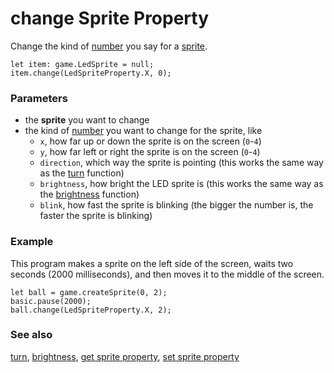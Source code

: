 # change Sprite Property

Change the kind of [number](/types/number) you say for a [sprite](/reference/game/create-sprite).

```sig
let item: game.LedSprite = null;
item.change(LedSpriteProperty.X, 0);
```

### Parameters

* the **sprite** you want to change
* the kind of [number](/types/number) you want to change for the sprite, like
    * ``x``, how far up or down the sprite is on the screen (`0`-`4`)
    * ``y``, how far left or right the sprite is on the screen (`0`-`4`)
    * ``direction``, which way the sprite is pointing (this works the same way as the [turn](/reference/game/turn) function)
    * ``brightness``, how bright the LED sprite is (this works the same way as the [brightness](/reference/led/brightness) function)
    * ``blink``, how fast the sprite is blinking (the bigger the number is, the faster the sprite is blinking)

### Example

This program makes a sprite on the left side of the screen,
waits two seconds (2000 milliseconds),
and then moves it to the middle of the screen.

```blocks
let ball = game.createSprite(0, 2);
basic.pause(2000);
ball.change(LedSpriteProperty.X, 2);
```

### See also

[turn](/reference/game/turn),
[brightness](/reference/led/brightness),
[get sprite property](/reference/game/get),
[set sprite property](/reference/game/set)

